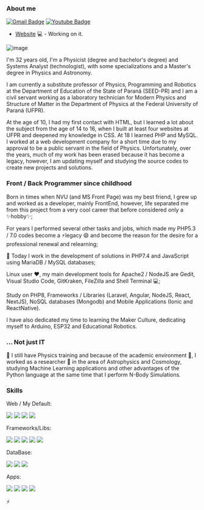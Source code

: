 ### About me

[![Gmail Badge](https://img.shields.io/badge/Gmail-D14836?style=for-the-badge&logo=gmail&logoColor=white&link=mailto:ricardovolert@gmail.com)](mailto:ricardovolert@gmail.com)
[![Youtube Badge](https://img.shields.io/badge/YouTube-FF0000?style=for-the-badge&logo=youtube&logoColor=white&link=https://www.youtube.com/channel/UCSFEbYYFEAC47iS27rsXp2Q/)](https://www.youtube.com/channel/UCSFEbYYFEAC47iS27rsXp2Q/)

- [Website](http://ricardovolert.com.br/) 💻 - Working on it.

![image](https://media.giphy.com/media/i2rNOf3b7vJgk/source.gif)

I'm 32 years old, I'm a Physicist (degree and bachelor's degree) and Systems Analyst (technologist), with some specializations and a Master's degree in Physics and Astronomy.

I am currently a substitute professor of Physics, Programming and Robotics at the Department of Education of the State of Paraná (SEED-PR) and I am a civil servant working as a laboratory technician for Modern Physics and Structure of Matter in the Department of Physics at the Federal University of Paraná (UFPR).

At the age of 10, I had my first contact with HTML, but I learned a lot about the subject from the age of 14 to 16, when I built at least four websites at UFPR and deepened my knowledge in CSS. At 18 I learned PHP and MySQL. I worked at a web development company for a short time due to my approval to be a public servant in the field of Physics. Unfortunately, over the years, much of my work has been erased because it has become a legacy, however, I am updating myself and studying the source codes to create new projects and solutions.

### Front / Back Programmer since childhood

Born in times when NVU (and MS Front Page) was my best friend, I grew up and worked as a developer, mainly FrontEnd, however, life separated me from this project from a very cool career that before considered only a ✨hobby✨;

For years I performed several other tasks and jobs, which made my PHP5.3 / 7.0 codes become a ⚡legacy 😄 and become the reason for the desire for a professional renewal and relearning;

🌱 Today I work in the development of solutions in PHP7.4 and JavaScript using MariaDB / MySQL databases;

Linux user ❤, my main development tools for Apache2 / NodeJS are Gedit, Visual Studio Code, GitKraken, FileZilla and Shell Terminal 💻;

Study on PHP8, Frameworks / Libraries (Laravel, Angular, NodeJS, React, NextJS), NoSQL databases (Mongodb) and Mobile Applications (Ionic and ReactNative).

I have also dedicated my time to learning the Maker Culture, dedicating myself to Arduino, ESP32 and Educational Robotics.

### ... Not just IT

🔭 I still have Physics training and because of the academic environment 👨, I worked as a researcher 🤔 in the area of ​​Astrophysics and Cosmology, studying Machine Learning applications and other advantages of the Python language at the same time that I perform N-Body Simulations.

### Skills

Web / My Default:

<img src="https://img.shields.io/badge/HTML5-E34F26?style=for-the-badge&logo=html5&logoColor=white" /> <img src="https://img.shields.io/badge/CSS3-1572B6?style=for-the-badge&logo=css3&logoColor=white" /> <img src="https://img.shields.io/badge/PHP-777BB4?style=for-the-badge&logo=php&logoColor=white" /> <img src="https://img.shields.io/badge/JavaScript-F7DF1E?style=for-the-badge&logo=javascript&logoColor=black" />

Frameworks/Libs:

<img src="https://img.shields.io/badge/AngularJS-E23237?style=for-the-badge&logo=angularjs&logoColor=white" /> <img src="https://img.shields.io/badge/Angular-DD0031?style=for-the-badge&logo=angular&logoColor=white" /> <img src="https://img.shields.io/badge/Laravel-FF2D20?style=for-the-badge&logo=laravel&logoColor=white" /> <img src="https://img.shields.io/badge/Node.js-43853D?style=for-the-badge&logo=node.js&logoColor=white" /> <img src="https://img.shields.io/badge/React-20232A?style=for-the-badge&logo=react&logoColor=61DAFB" />

DataBase:

<img src="https://img.shields.io/badge/MySQL-00000F?style=for-the-badge&logo=mysql&logoColor=white" /> <img src="https://img.shields.io/badge/PostgreSQL-316192?style=for-the-badge&logo=postgresql&logoColor=white" /> <img src="https://img.shields.io/badge/MongoDB-4EA94B?style=for-the-badge&logo=mongodb&logoColor=white" />

Apps:

<img src="https://img.shields.io/badge/Java-ED8B00?style=for-the-badge&logo=java&logoColor=white" /> <img src="https://img.shields.io/badge/Python-3776AB?style=for-the-badge&logo=python&logoColor=white" /> <img src="https://img.shields.io/badge/C-00599C?style=for-the-badge&logo=c&logoColor=white" /> <img src="https://img.shields.io/badge/C%2B%2B-00599C?style=for-the-badge&logo=c%2B%2B&logoColor=white" />


⚡
